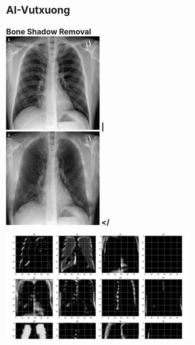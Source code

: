 # AI-Vutxuong
Bone Shadow Removal<br> 
![Trước](https://github.com/huyremy/AI-Vutxuong/blob/main/test.png) | ![Sau](https://github.com/huyremy/AI-Vutxuong/blob/main/huyremy.png) </<br>
----------------
![Trước2](https://github.com/huyremy/AI-Vutxuong/blob/main/imgclass.png)
